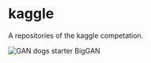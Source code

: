 # kaggle
A repositories of the kaggle competation.

![GAN dogs starter BigGAN](https://www.kaggle.com/tikutiku/gan-dogs-starter-biggan/data)